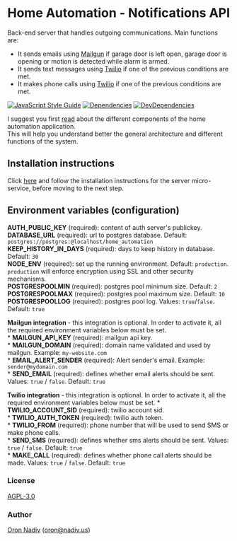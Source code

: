 # Home Automation - Notifications API
Back-end server that handles outgoing communications. Main functions are:
* It sends emails using [Mailgun][mailgun] if garage door is left open, garage door is opening or motion is detected while alarm is armed.
* It sends text messages using [Twilio][twilio] if one of the previous conditions are met.
* It makes phone calls using [Twilio][twilio] if one of the previous conditions are met.

[![JavaScript Style Guide][standard-image]][standard-url]
[![Dependencies][dependencies-image]][dependencies-url]
[![DevDependencies][dependencies-dev-image]][dependencies-dev-url]

I suggest you first [read][overview-url] about the different components of the home automation application.  
This will help you understand better the general architecture and different functions of the system.

## Installation instructions
Click [here][server-installation-instruction-url] and follow the installation instructions for the server micro-service, before moving to the next step.

## Environment variables (configuration)

__AUTH\_PUBLIC\_KEY__ (required): content of auth server's publickey.  
__DATABASE\_URL__ (required):  url to postgres database.  Default: `postgres://postgres:@localhost/home_automation`  
__KEEP\_HISTORY\_IN\_DAYS__ (required): days to keep history in database.  Default: `30`  
__NODE\_ENV__ (required): set up the running environment.  Default: `production`.  `production` will enforce encryption using SSL and other security mechanisms.  
__POSTGRESPOOLMIN__ (required): postgres pool minimum size.  Default: `2`  
__POSTGRESPOOLMAX__ (required): postgres pool maximum size.  Default: `10`  
__POSTGRESPOOLLOG__ (required): postgres pool log. Values: `true`/`false`. Default: `true`  

__Mailgun integration__ - this integration is optional. In order to activate it, all the required environment variables below must be set.  
    * __MAILGUN\_API\_KEY__ (required): mailgun api key.  
    * __MAILGUN\_DOMAIN__ (required): domain name validated and used by mailgun. Example: `my-website.com`  
    * __EMAIL\_ALERT\_SENDER__ (required): Alert sender's email. Example: `sender@mydomain.com`  
    * __SEND\_EMAIL__ (required): defines whether email alerts should be sent.  Values: `true` / `false`.  Default: `true`  

__Twilio integration__ - this integration is optional. In order to activate it, all the required environment variables below must be set.
    * __TWILIO\_ACCOUNT\_SID__ (required): twilio account sid.  
    * __TWILIO\_AUTH\_TOKEN__ (required): twilio auth token.  
    * __TWILIO\_FROM__ (required): phone number that will be used to send SMS or make phone calls.  
    * __SEND\_SMS__ (required): defines whether sms alerts should be sent.  Values: `true` / `false`.  Default: `true`  
    * __MAKE\_CALL__ (required): defines whether phone call alerts should be made.  Values: `true` / `false`.  Default: `true`  

### License
[AGPL-3.0](https://spdx.org/licenses/AGPL-3.0.html)

### Author
[Oron Nadiv](https://github.com/OronNadiv) ([oron@nadiv.us](mailto:oron@nadiv.us))

[dependencies-image]: https://david-dm.org/OronNadiv/notifications-api/status.svg
[dependencies-url]: https://david-dm.org/OronNadiv/notifications-api
[dependencies-dev-image]: https://david-dm.org/OronNadiv/notifications-api/dev-status.svg
[dependencies-dev-url]: https://david-dm.org/OronNadiv/notifications-api?type=dev
[travis-image]: http://img.shields.io/travis/OronNadiv/notifications-api.svg?style=flat-square
[travis-url]: https://travis-ci.org/OronNadiv/notifications-api
[coveralls-image]: http://img.shields.io/coveralls/OronNadiv/notifications-api.svg?style=flat-square
[coveralls-url]: https://coveralls.io/r/OronNadiv/notifications-api
[standard-image]: https://img.shields.io/badge/code%20style-standard-brightgreen.svg
[standard-url]: http://standardjs.com

[twilio]: https://twilio.com
[mailgun]: https://mailgun.com

[overview-url]: https://oronnadiv.github.io/home-automation
[client-installation-instruction-url]: https://oronnadiv.github.io/home-automation/#installation-instructions-for-the-raspberry-pi-clients
[server-installation-instruction-url]: https://oronnadiv.github.io/home-automation/#installation-instructions-for-the-server-micro-services
[private-public-keys-url]: https://oronnadiv.github.io/home-automation/#generating-private-and-public-keys

[alarm-url]: https://github.com/OronNadiv/alarm-system-api
[auth-url]: https://github.com/OronNadiv/authentication-api
[camera-url]: https://github.com/OronNadiv/camera-api
[garage-url]: https://github.com/OronNadiv/garage-door-api
[notifications-url]: https://github.com/OronNadiv/notifications-api
[push-url]: https://github.com/OronNadiv/push-api
[storage-url]: https://github.com/OronNadiv/storage-api
[ui-url]: https://github.com/OronNadiv/home-automation-ui
